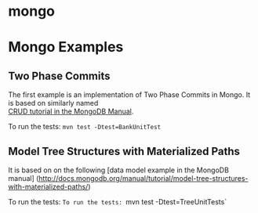 mongo
=====

# Mongo Examples

## Two Phase Commits

The first example is an implementation of Two Phase Commits in Mongo. It is based on similarly named  
[CRUD tutorial in the MongoDB Manual](http://docs.mongodb.org/manual/tutorial/perform-two-phase-commits/).

To run the tests: `mvn test -Dtest=BankUnitTest`


## Model Tree Structures with Materialized Paths

It is based on on the following [data model example in the MongoDB manual]
(http://docs.mongodb.org/manual/tutorial/model-tree-structures-with-materialized-paths/)

To run the tests: `To run the tests: `mvn test -Dtest=TreeUnitTests`